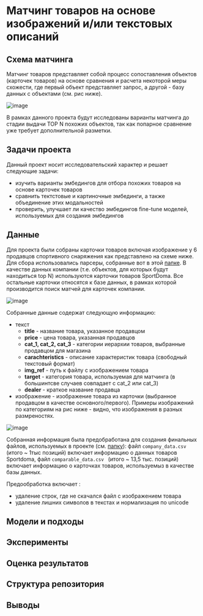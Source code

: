 # Матчинг товаров на основе изображений и/или текстовых описаний

## Схема матчинга
Матчинг товаров представляет собой процесс сопоставления объектов (карточек товаров) на основе сравнения и расчета некоторой меры схожести, где первый объект представляет запрос, а другой - базу данных с объектами (см. рис ниже).

![image](https://github.com/user-attachments/assets/c7002f41-b044-4c4c-b24d-1e946b238032)

В рамках данного проекта будут исследованы варианты матчинга до стадии выдачи TOP N похожих объектов, так как попарное сравнение уже требует дополнительной разметки.

## Задачи проекта
Данный проект носит исследовательский характер и решает следующие задачи:
- изучить варианты эмбедингов для отбора похожих товаров на основе карточек товаров
- сравнить тектстовые и картиночные эмбединги, а также объединение этих модальностей
- проверить, улучшает ли качество эмбедингов fine-tune моделей, используемых для создания эмбедингов

## Данные
Для проекта были собраны карточки товаров включая изображение у 6 продавцов спортивного снаряжения как представлено на схеме ниже. Для сбора использовались парсеры, собранные вот в этой [папке](https://github.com/shakhovak/CV_OTUS_course/tree/master/Fin_project/parcers). В качестве данных компании (т.е. объектов, для которых будут находиться top N) используются карточки товаров SportDoma. Все остальные карточки относятся к базе данных, в рамках которой производится поиск матчей для карточек компании.

![image](https://github.com/user-attachments/assets/997640bc-0c19-4a1c-b418-67f41eea99f6)

Собранные данные содержат следующую информацию:

- текст
   - **title** - название товара, указанное продавцом
   - **price** - цена товара, указанная продавцов
   - **cat_1, cat_2, cat_3** - категории иерархии товаров, выбранные продавцом для магазина
   - **carachteristics** - описание характеристик товара (свободный текстовый формат)
   - **img_ref** - путь к файлу с изображением товара
   - **target** - категория товара, используемая для матчинга (в большинтсве случаев совпадает с  cat_2 или cat_3)
   - **dealer** - краткое название продавца
- изображение - изображение товара из карточки (выбранное продавцом в качестве основного/первого). Примеры изображений по категориям на рис ниже - видно, что изображения в разных размреностях.

![image](https://github.com/user-attachments/assets/3241469d-4107-4be8-b8cb-429bfbfe7efb)

Собранная информация была предобработана для создания финальных файлов, используемых в проекте (см. [папку](https://github.com/shakhovak/CV_OTUS_course/tree/master/Fin_project/data)): файл ```company_data.csv ``` (итого ~ 1тыс позиций) включает информацию о данных товаров Sportdoma, файл ```comparable_data.csv ``` (итого ~ 13,5 тыс. позиций) включает информацию о карточках товаров, используемыз в качестве базы данных.

Предообработка включает :
- удаление строк, где не скачался файл с изображением товара
- удаление лишних символов в текстах и нормализация по unicode



## Модели и подходы

## Эксперименты

## Оценка результатов

## Структура репозитория

## Выводы

